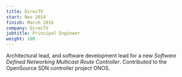 ```yaml
---
title: DirecTV
start: Nov 2014
finish: March 2016
company: DirecTV
jobtitle: Principal Engineer
weight: 180
---
```


Architectural lead, and software development lead for a new _Software
Defined Networking_ _Multicast Route Controller_.  Contributed to the
OpenSource SDN controller project ONOS.  <!--more-->
